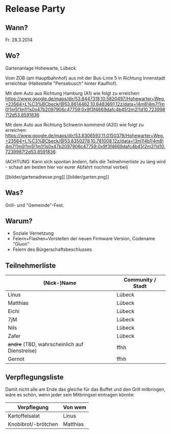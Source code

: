 # Release Party

## Wann?

Fr. 28.3.2014

## Wo?

Gartenanlage Hohewarte, Lübeck

Vom ZOB (am Hauptbahnhof) aus mit der Bus-Linie 5 in Richtung Innenstadt erreichbar (Haltestelle "Pensebusch" hinter Kaufhof).

Mit dem Auto aus Richtung Hamburg (A1) wie folgt zu erreichen:
https://www.google.de/maps/dir/53.8447318,10.5820497/Hohewarter+Weg,+23564+L%C3%BCbeck/@53.8614462,10.6483691,12z/data=!4m8!4m7!1m0!1m5!1m1!1s0x47b2097906c47759:0x9f3f4669dafc4b45!2m2!1d10.7239987!2d53.8591836

Mit dem Auto aus Richtung Schwerin kommend (A20) wie folgt zu erreichen:
https://www.google.de/maps/dir/53.8306593,11.0150378/Hohewarter+Weg,+23564+L%C3%BCbeck/@53.8350278,10.781008,12z/data=!3m1!4b1!4m8!4m7!1m0!1m5!1m1!1s0x47b2097906c47759:0x9f3f4669dafc4b45!2m2!1d10.7239987!2d53.8591836


(ACHTUNG: Kann sich spontan ändern, falls die Teilnehmerliste zu lang wird -
schaut am besten hier vor eurer Abfahrt nochmal vorbei)

[[bilder/gartenadresse.png]]
[[bilder/garten.png]]

## Was?

Grill- und "Gemeinde"-Fest.

## Warum?

* Soziale Vernetzung
* Feiern+Flashen+Vorstellen der neuen Firmware Version, Codename "Gluon"
* Feiern des Bürgerschaftsbeschlusses

## Teilnehmerliste

| (Nick-)Name | Community / Stadt |
|-------------|-------------------|
| Linus       | Lübeck            |
| Matthias    | Lübeck            |
| Eichi       | Lübeck            |
| 7jM         | Lübeck            |
| Nils        | Lübeck            |
| Zafer       | Lübeck            |
| <strike>andre</strike> (TBD, wahrscheinlich auf Dienstreise)       | ffhh              |
| Gernot      | ffhh              |

## Verpflegungsliste

Damit nicht alle am Ende das gleiche für das Buffet und den Grill mitbringen, wäre es schön, wenn jeder sein Mitbringsel eintragen könnte:

| Verpflegung          | Von wem  |
|----------------------|----------|
| Kartoffelsalat       | Linus    |
| Knobibrot/-brötchen  | Matthias |